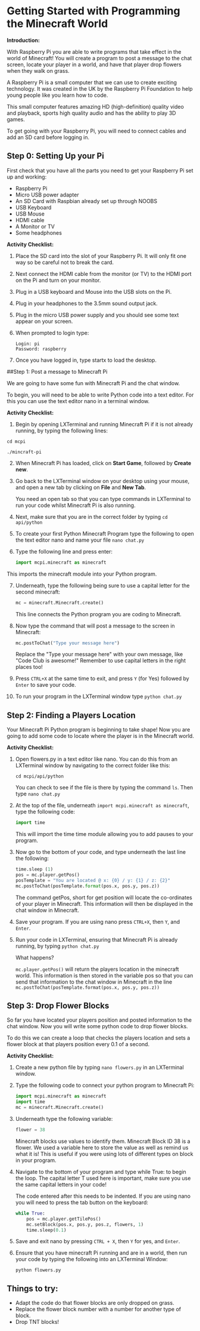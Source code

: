 # Getting Started with Programming the Minecraft World

**Introduction:**

With Raspberry Pi you are able to write programs that take effect in the world of Minecraft! You will create a program to post a message to the chat screen, locate your player in a world, and have that player drop flowers when they walk on grass.

A Raspberry Pi is a small computer that we can use to create exciting technology. It was created in the UK by the Raspberry Pi Foundation to help young people like you learn how to code.

This small computer features amazing HD (high-definition) quality video and playback, sports high quality audio and has the ability to play 3D games. 

To get going with your Raspberry Pi, you will need to connect cables and add an SD card before logging in.

## Step 0: Setting Up your Pi
First check that you have all the parts you need to get your Raspberry Pi set up and working:

- Raspberry Pi
- Micro USB power adapter
- An SD Card with Raspbian already set up through NOOBS
- USB Keyboard
- USB Mouse
- HDMI cable
- A Monitor or TV
- Some headphones 

**Activity Checklist:**

1.	Place the SD card into the slot of your Raspberry Pi. It will only fit one way so be careful not to break the card. 

2.	Next connect the HDMI cable from the monitor (or TV) to the HDMI port on the Pi and turn on your monitor. 

3.	Plug in a USB keyboard and Mouse into the USB slots on the Pi.

4.	Plug in your headphones to the 3.5mm sound output jack.

5.	Plug in the micro USB power supply and you should see some text appear on your screen.

6.	When prompted to login type:

	```
	Login: pi
	Password: raspberry
	```

7.	Once you have logged in, type startx to load the desktop.


##Step 1: Post a message to Minecraft Pi

We are going to have some fun with Minecraft Pi and the chat window.

To begin, you will need to be able to write Python code into a text editor. For this you can use the text editor nano in a terminal window.

**Activity Checklist:**

1.	Begin by opening LXTerminal and running Minecraft Pi if it is not already running, by typing the following lines:

  ```
  cd mcpi

  ./mincraft-pi
  ```

2.	When Minecraft Pi has loaded, click on **Start Game**, followed by **Create new**. 

3.	Go back to the LXTerminal window on your desktop using your mouse, and open a new tab by clicking on **File** and **New Tab**.

    You need an open tab so that you can type commands in LXTerminal to run your code whilst Minecraft Pi is also running.

4.	Next, make sure that you are in the correct folder by typing `cd api/python`

5.	To create your first Python Minecraft Program type the following to open the text editor nano and name your file `nano chat.py`

6.	Type the following line and press enter:

    ```python
    import mcpi.minecraft as minecraft
    ```

  This imports the minecraft module into your Python program.

7.	Underneath, type the following being sure to use a capital letter for the second minecraft:

    ```python
    mc = minecraft.Minecraft.create()
    ```

    This line connects the Python program you are coding to Minecraft.

8.	Now type the command that will post a message to the screen in Minecraft:

    ```python
    mc.postToChat("Type your message here")
    ```
    Replace the "Type your message here" with your own message, like "Code Club is awesome!"
    Remember to use capital letters in the right places too!

9.	Press `CTRL+X` at the same time to exit, and press `Y` (for Yes) followed by `Enter` to save your code.

10.	To run your program in the LXTerminal window type `python chat.py`


## Step 2: Finding a Players Location

Your Minecraft Pi Python program is beginning to take shape! Now you are going to add some code to locate where the player is in the Minecraft world.


**Activity Checklist:**

1.	Open flowers.py in a text editor like nano. You can do this from an LXTerminal window by navigating to the correct folder like this:

	```
	cd mcpi/api/python
	```

	You can check to see if the file is there by typing the command `ls`. Then type `nano chat.py`

2.	At the top of the file, underneath `import mcpi.minecraft as minecraft`, type the following code:

	```python
	import time
	```

	This will import the time time module allowing you to add pauses to your program.

3.	Now go to the bottom of your code, and type underneath the last line the following:

	```python
	time.sleep (1)
	pos = mc.player.getPos()
	posTemplate = "You are located @ x: {0} / y: {1} / z: {2}"
	mc.postToChat(posTemplate.format(pos.x, pos.y, pos.z))
	```
 
	The command getPos, short for get position will locate the co-ordinates of your player in Minecraft. This 			information will then be displayed in the chat window in Minecraft. 

4.	Save your program. If you are using nano press `CTRL+X`, then `Y`, and `Enter`.

5.	Run your code in LXTerminal, ensuring that Minecraft Pi is already running, by typing `python chat.py`

	What happens?
	
	`mc.player.getPos()` will return the players location in the minecraft world. This information is then stored in 		the variable pos so that you can send that information to the chat window in Minecraft in the line
	`mc.postToChat(posTemplate.format(pos.x, pos.y, pos.z))`


## Step 3: Drop Flower Blocks

So far you have located your players position and posted information to the chat window. Now you will write some python code to drop flower blocks.

To do this we can create a loop that checks the players location and sets a flower block at that players position every 0.1 of a second.

**Activity Checklist:**

1.	Create a new python file by typing `nano flowers.py` in an LXTerminal window. 

2.	Type the following code to connect your python program to Minecraft Pi:

	```python
	import mcpi.minecraft as minecraft
	import time
	mc = minecraft.Minecraft.create()
	```
	
3.	Underneath type the following variable:

	```python
	flower = 38
	```
	
	Minecraft blocks use values to identify them. Minecraft Block ID 38 is a flower. We used a variable here to store 	the value as well as remind us what it is! This is useful if you were using lots of different types on block in your 	program.

4.	Navigate to the bottom of your program and type while True: to begin the loop. The capital letter T used here is 		important, make sure you use the same capital letters in your code!

	The code entered after this needs to be indented. If you are using nano you will need to press the tab button on 		the keyboard:

	```python
	while True:
		pos = mc.player.getTilePos()
		mc.setBlock(pos.x, pos.y, pos.z, flowers, 1)
		time.sleep(0.1)
	```

5.	Save and exit nano by pressing `CTRL + X`, then `Y` for yes, and `Enter`.

6.	Ensure that you have minecraft Pi running and are in a world, then run your code by typing the following into an 		LXTerminal Window:

	```
	python flowers.py
	```
	
	
## Things to try:

- Adapt the code do that flower blocks are only dropped on grass.
- Replace the flower block number with a number for another type of block.
- Drop TNT blocks!
